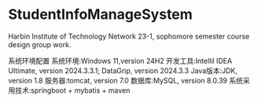 # StudentInfoManageSystem

Harbin Institute of Technology Network 23-1, sophomore semester course design group work.

系统环境配置
系统环境:Windows 11,version 24H2
开发工具:Intellil IDEA Ultimate, version 2024.3.3.1; DataGrip, version 2024.3.3
Java版本:JDK, version 1.8
服务器:tomcat, version 7.0
数据库:MySQL, version 8.0.39
系统采用技术:springboot + mybatis + maven
